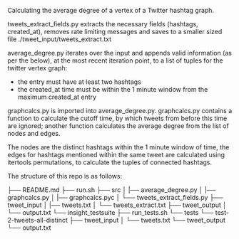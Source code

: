
Calculating the average degree of a vertex of a Twitter hashtag graph.

tweets_extract_fields.py extracts the necessary fields (hashtags, created_at), removes rate limiting messages and saves to a smaller sized file ./tweet_input/tweets_extract.txt

average_degree.py iterates over the input and appends valid information (as per the below), at the most recent iteration point, to a list of tuples for the twitter vertex graph:
- the entry must have at least two hashtags
- the created_at time must be within the 1 minute window from the maximum created_at entry

graphcalcs.py is imported into average_degree.py. graphcalcs.py contains a function to calculate the cutoff time, by which tweets from before this time are ignored; another function calculates the average degree from the list of nodes and edges. 

The nodes are the distinct hashtags within the 1 minute window of time, the edges for hashtags mentioned within the same tweet are calculated using itertools permutations, to calculate the tuples of connected hashtags.

The structure of this repo is as follows:

├── README.md 
├── run.sh
├── src
│   |── average_degree.py
│   |── graphcalcs.py
│   |── graphcalcs.pyc
│   └── tweets_extract_fields.py 
├── tweet_input
│   |── tweets.txt
│   └── tweets_extract.txt
├── tweet_output
│   └── output.txt
└── insight_testsuite
    ├── run_tests.sh
    └── tests
        └── test-2-tweets-all-distinct
            ├── tweet_input
            │   └── tweets.txt
            └── tweet_output
                └── output.txt


